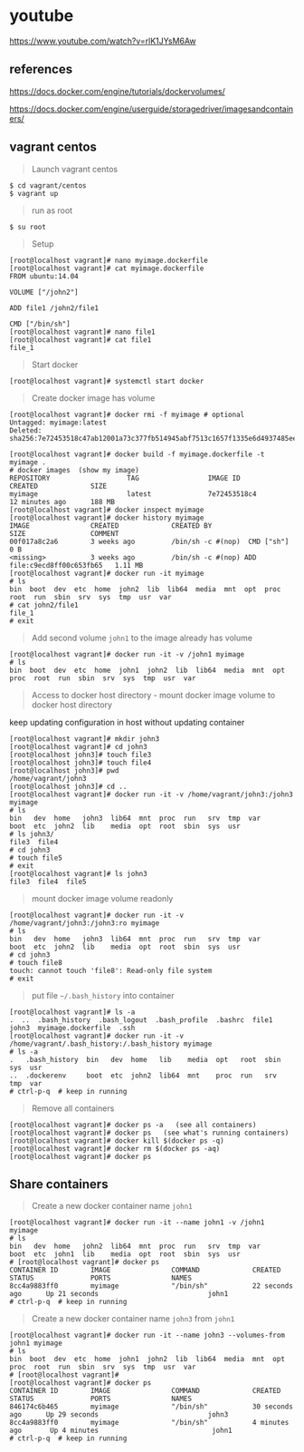 # youtube

https://www.youtube.com/watch?v=rlK1JYsM6Aw

## references

https://docs.docker.com/engine/tutorials/dockervolumes/

https://docs.docker.com/engine/userguide/storagedriver/imagesandcontainers/

## vagrant centos

> Launch vagrant centos

```
$ cd vagrant/centos
$ vagrant up
```

> run as root

```
$ su root
```

> Setup

```
[root@localhost vagrant]# nano myimage.dockerfile
[root@localhost vagrant]# cat myimage.dockerfile 
FROM ubuntu:14.04

VOLUME ["/john2"]

ADD file1 /john2/file1

CMD ["/bin/sh"]
[root@localhost vagrant]# nano file1
[root@localhost vagrant]# cat file1
file_1
```

> Start docker

```
[root@localhost vagrant]# systemctl start docker
```

> Create docker image has volume

```
[root@localhost vagrant]# docker rmi -f myimage # optional
Untagged: myimage:latest
Deleted: sha256:7e72453518c47ab12001a73c377fb514945abf7513c1657f1335e6d4937485ee

[root@localhost vagrant]# docker build -f myimage.dockerfile -t myimage .
# docker images  (show my image)
REPOSITORY                   TAG                 IMAGE ID            CREATED             SIZE
myimage                      latest              7e72453518c4        12 minutes ago      188 MB
[root@localhost vagrant]# docker inspect myimage
[root@localhost vagrant]# docker history myimage
IMAGE               CREATED             CREATED BY                                      SIZE                COMMENT
00f017a8c2a6        3 weeks ago         /bin/sh -c #(nop)  CMD ["sh"]                   0 B                 
<missing>           3 weeks ago         /bin/sh -c #(nop) ADD file:c9ecd8ff00c653fb65   1.11 MB          
[root@localhost vagrant]# docker run -it myimage
# ls  
bin  boot  dev	etc  home  john2  lib  lib64  media  mnt  opt  proc  root  run	sbin  srv  sys	tmp  usr  var
# cat john2/file1
file_1
# exit
```

> Add second volume `john1` to the image already has volume

```
[root@localhost vagrant]# docker run -it -v /john1 myimage
# ls
bin  boot  dev	etc  home  john1  john2  lib  lib64  media  mnt  opt  proc  root  run  sbin  srv  sys  tmp  usr  var
```

> Access to docker host directory - mount docker image volume to docker host directory

keep updating configuration in host without updating container

```
[root@localhost vagrant]# mkdir john3
[root@localhost vagrant]# cd john3
[root@localhost john3]# touch file3
[root@localhost john3]# touch file4
[root@localhost john3]# pwd
/home/vagrant/john3
[root@localhost john3]# cd ..
[root@localhost vagrant]# docker run -it -v /home/vagrant/john3:/john3 myimage
# ls
bin   dev  home   john3  lib64	mnt  proc  run	 srv  tmp  var
boot  etc  john2  lib	 media	opt  root  sbin  sys  usr
# ls john3/
file3  file4
# cd john3
# touch file5
# exit
[root@localhost vagrant]# ls john3
file3  file4  file5
```

> mount docker image volume readonly

```
[root@localhost vagrant]# docker run -it -v /home/vagrant/john3:/john3:ro myimage
# ls
bin   dev  home   john3  lib64	mnt  proc  run	 srv  tmp  var
boot  etc  john2  lib	 media	opt  root  sbin  sys  usr
# cd john3
# touch file8
touch: cannot touch 'file8': Read-only file system
# exit
```

> put file `~/.bash_history` into container

```
[root@localhost vagrant]# ls -a
.  ..  .bash_history  .bash_logout  .bash_profile  .bashrc  file1  john3  myimage.dockerfile  .ssh
[root@localhost vagrant]# docker run -it -v /home/vagrant/.bash_history:/.bash_history myimage
# ls -a
.   .bash_history  bin	 dev  home   lib    media  opt	 root  sbin  sys  usr
..  .dockerenv	   boot  etc  john2  lib64  mnt    proc  run   srv   tmp  var
# ctrl-p-q  # keep in running
```

> Remove all containers

```
[root@localhost vagrant]# docker ps -a   (see all containers)
[root@localhost vagrant]# docker ps   (see what's running containers)
[root@localhost vagrant]# docker kill $(docker ps -q)
[root@localhost vagrant]# docker rm $(docker ps -aq)   
[root@localhost vagrant]# docker ps
```

## Share containers

> Create a new docker container name `john1`

```
[root@localhost vagrant]# docker run -it --name john1 -v /john1 myimage
# ls
bin   dev  home   john2  lib64	mnt  proc  run	 srv  tmp  var
boot  etc  john1  lib	 media	opt  root  sbin  sys  usr
# [root@localhost vagrant]# docker ps
CONTAINER ID        IMAGE               COMMAND             CREATED             STATUS              PORTS               NAMES
8cc4a9883ff0        myimage             "/bin/sh"           22 seconds ago      Up 21 seconds                           john1
# ctrl-p-q  # keep in running
```

> Create a new docker container name `john3` from `john1`

```
[root@localhost vagrant]# docker run -it --name john3 --volumes-from john1 myimage
# ls
bin  boot  dev	etc  home  john1  john2  lib  lib64  media  mnt  opt  proc  root  run  sbin  srv  sys  tmp  usr  var
# [root@localhost vagrant]# 
[root@localhost vagrant]# docker ps
CONTAINER ID        IMAGE               COMMAND             CREATED             STATUS              PORTS               NAMES
846174c6b465        myimage             "/bin/sh"           30 seconds ago      Up 29 seconds                           john3
8cc4a9883ff0        myimage             "/bin/sh"           4 minutes ago       Up 4 minutes                            john1
# ctrl-p-q  # keep in running
```

